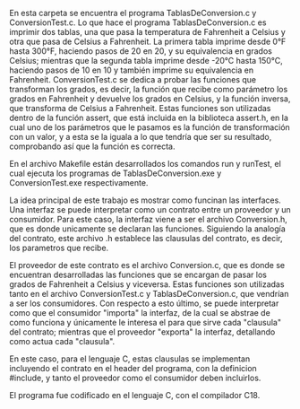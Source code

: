 En esta carpeta se encuentra el programa TablasDeConversion.c y ConversionTest.c. Lo que hace el programa TablasDeConversion.c es imprimir dos tablas, una que pasa la temperatura de Fahrenheit a Celsius y otra que pasa de Celsius a Fahrenheit. La primera tabla imprime desde 0°F hasta 300°F, haciendo pasos de 20 en 20, y su equivalencia en grados Celsius; mientras que la segunda tabla imprime desde -20°C hasta 150°C, haciendo pasos de 10 en 10 y también imprime su equivalencia en Fahrenheit. ConversionTest.c se dedica a probar las funciones que transforman los grados, es decir, la función que recibe como parámetro los grados en Fahrenheit y devuelve los grados en Celsius, y la función inversa, que transforma de Celsius a Fahrenheit. Estas funciones son utilizadas dentro de la función assert, que está incluida en la biblioteca assert.h, en la cual uno de los parámetros que le pasamos es la función de transformación con un valor, y a esta se la iguala a lo que tendría que ser su resultado, comprobando así que la función es correcta.

En el archivo Makefile están desarrollados los comandos run y runTest, el cual ejecuta los programas de TablasDeConversion.exe y ConversionTest.exe respectivamente.

La idea principal de este trabajo es mostrar como funcinan las interfaces. Una interfaz se puede interpretar como un contrato entre un proveedor y un consumidor. Para este caso, la interfaz viene a ser el archivo Conversion.h, que es donde unicamente se declaran las funciones. Siguiendo la analogía del contrato, este archivo .h establece las clausulas del contrato, es decir, los parametros que recibe. 

El proveedor de este contrato es el archivo Conversion.c, que es donde se encuentran desarrolladas las funciones que se encargan de pasar los grados de Fahrenheit a Celsius y viceversa. Estas funciones son utilizadas tanto en el archivo ConversionTest.c y TablasDeConversion.c, que vendrían a ser los consumidores. Con respecto a esto último, se puede interpretar como que el consumidor "importa" la interfaz, de la cual se abstrae de como funciona y únicamente le interesa el para que sirve cada "clausula" del contrato; mientras que el proveedor "exporta" la interfaz, detallando como actua cada "clausula".

En este caso, para el lenguaje C, estas clausulas se implementan incluyendo el contrato en el header del programa, con la definicion #include, y tanto el proveedor como el consumidor deben incluirlos.

El programa fue codificado en el lenguaje C, con el compilador C18.
